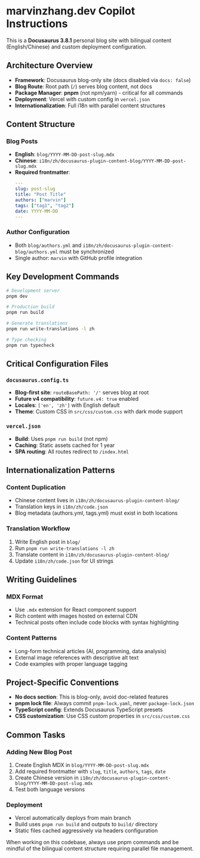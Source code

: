 # marvinzhang.dev Copilot Instructions

This is a **Docusaurus 3.8.1** personal blog site with bilingual content (English/Chinese) and custom deployment configuration.

## Architecture Overview

- **Framework**: Docusaurus blog-only site (docs disabled via `docs: false`)
- **Blog Route**: Root path (`/`) serves blog content, not docs
- **Package Manager**: **pnpm** (not npm/yarn) - critical for all commands
- **Deployment**: Vercel with custom config in `vercel.json`
- **Internationalization**: Full i18n with parallel content structures

## Content Structure

### Blog Posts
- **English**: `blog/YYYY-MM-DD-post-slug.mdx`
- **Chinese**: `i18n/zh/docusaurus-plugin-content-blog/YYYY-MM-DD-post-slug.mdx`
- **Required frontmatter**:
  ```yaml
  ---
  slug: post-slug
  title: "Post Title"
  authors: ["marvin"]
  tags: ["tag1", "tag2"]
  date: YYYY-MM-DD
  ---
  ```

### Author Configuration
- Both `blog/authors.yml` and `i18n/zh/docusaurus-plugin-content-blog/authors.yml` must be synchronized
- Single author: `marvin` with GitHub profile integration

## Key Development Commands

```bash
# Development server
pnpm dev

# Production build
pnpm run build

# Generate translations
pnpm run write-translations -l zh

# Type checking
pnpm run typecheck
```

## Critical Configuration Files

### `docusaurus.config.ts`
- **Blog-first site**: `routeBasePath: '/'` serves blog at root
- **Future v4 compatibility**: `future.v4: true` enabled
- **Locales**: `['en', 'zh']` with English default
- **Theme**: Custom CSS in `src/css/custom.css` with dark mode support

### `vercel.json`
- **Build**: Uses `pnpm run build` (not npm)
- **Caching**: Static assets cached for 1 year
- **SPA routing**: All routes redirect to `/index.html`

## Internationalization Patterns

### Content Duplication
- Chinese content lives in `i18n/zh/docusaurus-plugin-content-blog/`
- Translation keys in `i18n/zh/code.json`
- Blog metadata (authors.yml, tags.yml) must exist in both locations

### Translation Workflow
1. Write English post in `blog/`
2. Run `pnpm run write-translations -l zh`
3. Translate content in `i18n/zh/docusaurus-plugin-content-blog/`
4. Update `i18n/zh/code.json` for UI strings

## Writing Guidelines

### MDX Format
- Use `.mdx` extension for React component support
- Rich content with images hosted on external CDN
- Technical posts often include code blocks with syntax highlighting

### Content Patterns
- Long-form technical articles (AI, programming, data analysis)
- External image references with descriptive alt text
- Code examples with proper language tagging

## Project-Specific Conventions

- **No docs section**: This is blog-only, avoid doc-related features
- **pnpm lock file**: Always commit `pnpm-lock.yaml`, never `package-lock.json`
- **TypeScript config**: Extends Docusaurus TypeScript presets
- **CSS customization**: Use CSS custom properties in `src/css/custom.css`

## Common Tasks

### Adding New Blog Post
1. Create English MDX in `blog/YYYY-MM-DD-post-slug.mdx`
2. Add required frontmatter with `slug`, `title`, `authors`, `tags`, `date`
3. Create Chinese version in `i18n/zh/docusaurus-plugin-content-blog/YYYY-MM-DD-post-slug.mdx`
4. Test both language versions

### Deployment
- Vercel automatically deploys from main branch
- Build uses `pnpm run build` and outputs to `build/` directory
- Static files cached aggressively via headers configuration

When working on this codebase, always use pnpm commands and be mindful of the bilingual content structure requiring parallel file management.